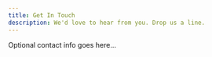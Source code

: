 ```yaml
---
title: Get In Touch
description: We'd love to hear from you. Drop us a line.
---
```


Optional contact info goes here...
